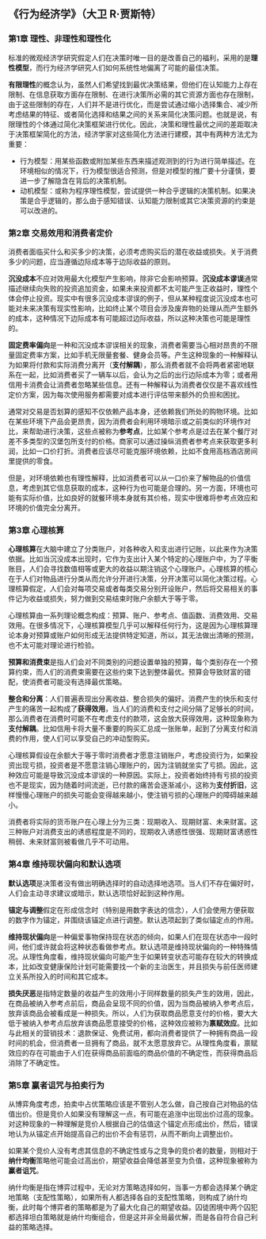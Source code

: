 ## 《行为经济学》（大卫 R·贾斯特）


### 第1章 理性、非理性和理性化

标准的微观经济学研究假定人们在决策时唯一目的是改善自己的福利，采用的是**理性模型**，而行为经济学研究人们如何系统性地偏离了可能的最佳决策。

**有限理性**的概念认为，虽然人们希望找到最优决策结果，但他们在认知能力上存在限制、在信息获取方面存在限制、在进行决策所必需的其它资源方面也存在限制，由于这些限制的存在，人们并不是进行优化，而是尝试通过缩小选择集合、减少所考虑结果的特征、或者简化选择和结果之间的关系来简化决策问题。也就是说，有限理性的个体通过简化决策框架进行优化。因此，决策和理性最优之间的差距取决于决策框架简化的方法，经济学家对这些简化方法进行建模，其中有两种方法尤为重要：

* 行为模型：用某些函数或附加某些东西来描述观测到的行为进行简单描述。在环境相似的情况下，行为模型很适合预测，但是对模型的推广要十分谨慎，要进一步了解隐含在背后的决策机制。
* 动机模型：或称为程序理性模型，尝试提供一种合乎逻辑的决策机制。如果决策是合乎逻辑的，那么由于感知错误、认知能力限制或其它决策资源的约束是可以改进的。


### 第2章 交易效用和消费者定价

消费者面临买什么和买多少的决策，必须考虑购买后的潜在收益或损失。关于消费多少的问题，应当遵循边际成本等于边际收益的原则。

**沉没成本**不应对效用最大化模型产生影响，除非它会影响预算。**沉没成本谬误**通常描述继续向失败的投资追加资金，如果未来投资都不太可能产生正收益时，理性个体会停止投资。现实中有很多沉没成本谬误的例子，但从某种程度说沉没成本也可能对未来决策有现实性影响，比如终止某个项目会涉及废弃物的处理从而产生额外的成本，这种情况下边际成本有可能超过边际收益，所以这种决策也可能是理性的。

**固定费率偏向**是一种和沉没成本谬误相关的现象，消费者需要当心相对昂贵的不限量固定费率方案，比如手机无限量套餐、健身会员等。产生这种现象的一种解释认为如果将付款和实际消费分离开（**支付解耦**），那么消费者就不会将两者紧密地联系在一起，比如消费者买了一辆车以后，会认为之后的出行边际成本为零；或者用信用卡消费会让消费者忽略某些信息。还有一种解释认为消费者仅仅是不喜欢线性定价方案，因为每次使用服务都需要对成本进行评估带来额外的负担和困扰。

通常对交易是否划算的感知不仅依赖产品本身，还依赖我们所处的购物环境。比如在某些环境下产品会更昂贵，因为消费者会利用环境暗示或之前类似的环境作对比，来帮助进行决策，这些点被称为**参考点**，比如某个参考点是过去在某个餐厅对差不多类型的汉堡包所支付的价格。商家可以通过操纵消费者参考点来获取更多利润，比如一口价打折。消费者应该尽可能克服环境依赖，比如不食用高档酒店房间里提供的零食。

但是，对环境依赖也有理性解释，比如消费者可以从一口价来了解物品的价值信息，考虑到其它信息获取的成本，这种行为也可能是合理的。另一方面，环境也可能有实际价值，比如良好的就餐环境本身就有其价格，现实中很难将参考点效应和环境的价值完全分离开。


### 第3章 心理核算

**心理核算**在大脑中建立了分类账户，对各种收入和支出进行记账，以此来作为决策依据。比如当沉没成本出现时，它作为支出计入某个特定的心理账户中，为了平衡账目，人们会寻找数值相等或更大的收益以期注销这个心理账户。心理核算的核心在于人们对物品进行分类从而允许分开进行决策，分开决策可以简化决策过程。心理核算假定，人们会对每项交易或者每类交易分别开设账户，然后将交易相关的事件记为收益或损失，努力做到交易结束时账户余额大于等于零。

心理核算由一系列理论概念构成：预算、账户、参考点、值函数、消费效用、交易效用。在很多情况下，心理核算模型几乎可以解释任何行为，这是因为心理核算理论本身对预算或账户如何形成无法提供特定知道，所以，其无法做出清晰的预测，也不太可能对理论进行检验。

**预算和消费束**是指人们会对不同类别的问题设置单独的预算，每个类别存在一个预算约束，而人们的消费束需要在这些约束下达到整体最优。预算会导致财富的错配，使消费者可能没有选择最优策略。

**整合和分离**：人们普遍表现出分离收益、整合损失的偏好。消费产生的快乐和支付产生的痛苦一起构成了**获得效用**，当人们的消费和支付之间分隔了足够长的时间，那么消费者在消费时可能不在考虑支付的款项，这会放大获得效用，这种现象称为**支付解耦**。比如信用卡将大量不重要的购买汇总成一张账单，起到了分离支付和消费的作用，使人们可以享受自己的冲动型购买。

心理核算假设在余额大于等于零时消费者才愿意注销账户，考虑投资行为，如果投资出现亏损，投资者是不愿意注销心理账户的，因为注销就坐实了亏损。因此，这种效应可能是导致沉没成本谬误的一种原因。实际上，投资者始终持有亏损的投资也不是现实，因为随着时间流逝，已付款的痛苦会逐渐减小，这称为**支付折旧**，这样慢慢心理账户的损失可能会变得越来越小，使注销亏损的心理账户的障碍越来越小。

消费者将实际的货币账户在心理上分为三类：现期收入、现期财富、未来财富。这三种账户对消费支出的诱惑程度是不同的，现期收入诱惑性很强、现期财富诱惑性稍弱、未来财富则被看做几乎不可动用。


### 第4章 维持现状偏向和默认选项

**默认选项**是决策者没有做出明确选择时的自动选择地选项。当人们不存在偏好时，人们会主动寻求建议或暗示，默认选项恰好起到这种作用。

**锚定与调整**假定在形成信念时（特别是用数字表达的信念），人们会使用方便获取的数字作为锚定，并围绕该锚定点进行调整。默认选项起到了类似锚定点的作用。

**维持现状偏向**是一种偏爱事物保持现在状态的倾向，如果人们在现在状态中一段时间，他们或许就会将这种状态看做参考点。默认选项是维持现状偏向的一种特殊情况。从理性角度看，维持现状偏向可能产生于如果转变状态可能存在较大的转换成本，比如改变健康保险计划可能需要找一个新的主治医生，并且损失与前任医师建立关系所投入的时间和其它成本。

**损失厌恶**是指特定数量的收益产生的效用小于同样数量的损失产生的效用，因此，在商品被纳入参考点前后，商品会呈现不同的价值，因为当商品被纳入参考点后，放弃该商品会被看成是一种损失。所以，人们为获取商品愿意支付的价格，要大大低于被纳入参考点后放弃该商品愿意接受的价格，这种效应被称为**禀赋效应**。比如与此相关的营销技术：退款保证、免费试用，都向消费者提供了一种拥有商品一段时间的机会，但消费者一旦拥有了商品，就不太愿意放弃它。从理性角度看，禀赋效应的存在可能由于人们在获得商品前面临的商品价值的不确定性，而获得商品后消除了不确定性。


### 第5章 赢者诅咒与拍卖行为

从博弈角度考虑，拍卖中占优策略应该是不管别人怎么做，自己按自己对物品的估值出价。但是竞价人如果没有理解这一点，有可能在追涨中出现出价过高的现象。对这种现象的一种理解是竞价人根据自己的估值这个锚定点形成出价，然后，错误地认为从锚定点开始提高自己的出价不会有惩罚，从而不断向上调整出价。

如果某个竞价人没有考虑其信息的不确定性或与之竞争的竞价者的数量，则相对于**纳什均衡**策略他可能会过高出价，期望收益会降低甚至变为负值，这种现象被称为**赢者诅咒**。

纳什均衡是指在博弈过程中，无论对方策略选择如何，当事一方都会选择某个确定地策略（支配性策略），如果所有人都选择各自的支配性策略，则构成了纳什均衡，此时每个博弈者的策略都是为了最大化自己的期望收益。囚徒困境中两个囚犯都选择坦白策略就是纳什均衡组合，但是这并非全局最优解，而是各自符合自己利益的策略选择。


